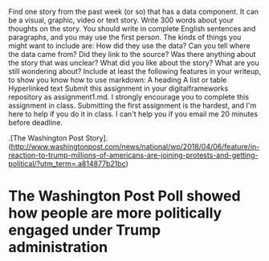 Find one story from the past week (or so) that has a data component. It can be a visual, graphic, video or text story. Write 300 words about your thoughts on the story. You should write in complete English sentences and paragraphs, and you may use the first person. The kinds of things you might want to include are:
How did they use the data?
Can you tell where the data came from? Did they link to the source?
Was there anything about the story that was unclear?
What did you like about the story?
What are you still wondering about?
Include at least the following features in your writeup, to show you know how to use markdown:
A heading
A list or table
Hyperlinked text
Submit this assignment in your digitalframeworks repository as assignment1.md.
I strongly encourage you to complete this assignment in class. Submitting the first assignment is the hardest, and I'm here to help if you do it in class. I can't help you if you email me 20 minutes before deadline.



.[The Washington Post Story]. (http://www.washingtonpost.com/news/national/wp/2018/04/06/feature/in-reaction-to-trump-millions-of-americans-are-joining-protests-and-getting-political/?utm_term=.a814877b21bc)


# The Washington Post Poll showed how people are more politically engaged under Trump administration 

